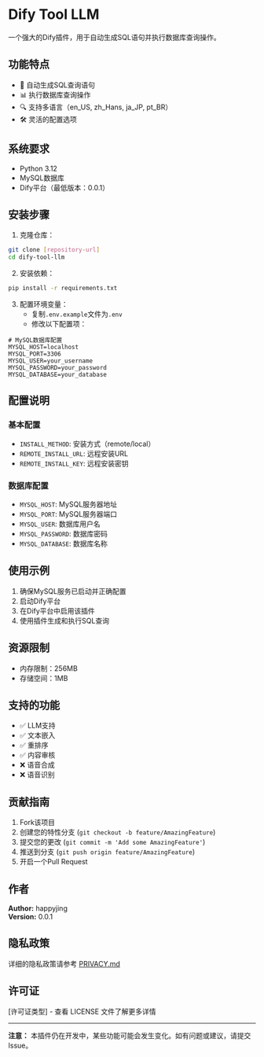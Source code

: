 # Dify Tool LLM

一个强大的Dify插件，用于自动生成SQL语句并执行数据库查询操作。

## 功能特点

- 🚀 自动生成SQL查询语句
- 📊 执行数据库查询操作
- 🔍 支持多语言（en_US, zh_Hans, ja_JP, pt_BR）
- 🛠 灵活的配置选项

## 系统要求

- Python 3.12
- MySQL数据库
- Dify平台（最低版本：0.0.1）

## 安装步骤

1. 克隆仓库：
```bash
git clone [repository-url]
cd dify-tool-llm
```

2. 安装依赖：
```bash
pip install -r requirements.txt
```

3. 配置环境变量：
   - 复制`.env.example`文件为`.env`
   - 修改以下配置项：
```env
# MySQL数据库配置
MYSQL_HOST=localhost
MYSQL_PORT=3306
MYSQL_USER=your_username
MYSQL_PASSWORD=your_password
MYSQL_DATABASE=your_database
```

## 配置说明

### 基本配置
- `INSTALL_METHOD`: 安装方式（remote/local）
- `REMOTE_INSTALL_URL`: 远程安装URL
- `REMOTE_INSTALL_KEY`: 远程安装密钥

### 数据库配置
- `MYSQL_HOST`: MySQL服务器地址
- `MYSQL_PORT`: MySQL服务器端口
- `MYSQL_USER`: 数据库用户名
- `MYSQL_PASSWORD`: 数据库密码
- `MYSQL_DATABASE`: 数据库名称

## 使用示例

1. 确保MySQL服务已启动并正确配置
2. 启动Dify平台
3. 在Dify平台中启用该插件
4. 使用插件生成和执行SQL查询

## 资源限制

- 内存限制：256MB
- 存储空间：1MB

## 支持的功能

- ✅ LLM支持
- ✅ 文本嵌入
- ✅ 重排序
- ✅ 内容审核
- ❌ 语音合成
- ❌ 语音识别

## 贡献指南

1. Fork该项目
2. 创建您的特性分支 (`git checkout -b feature/AmazingFeature`)
3. 提交您的更改 (`git commit -m 'Add some AmazingFeature'`)
4. 推送到分支 (`git push origin feature/AmazingFeature`)
5. 开启一个Pull Request

## 作者

**Author:** happyjing  
**Version:** 0.0.1

## 隐私政策

详细的隐私政策请参考 [PRIVACY.md](PRIVACY.md)

## 许可证

[许可证类型] - 查看 LICENSE 文件了解更多详情

---

**注意：** 本插件仍在开发中，某些功能可能会发生变化。如有问题或建议，请提交Issue。